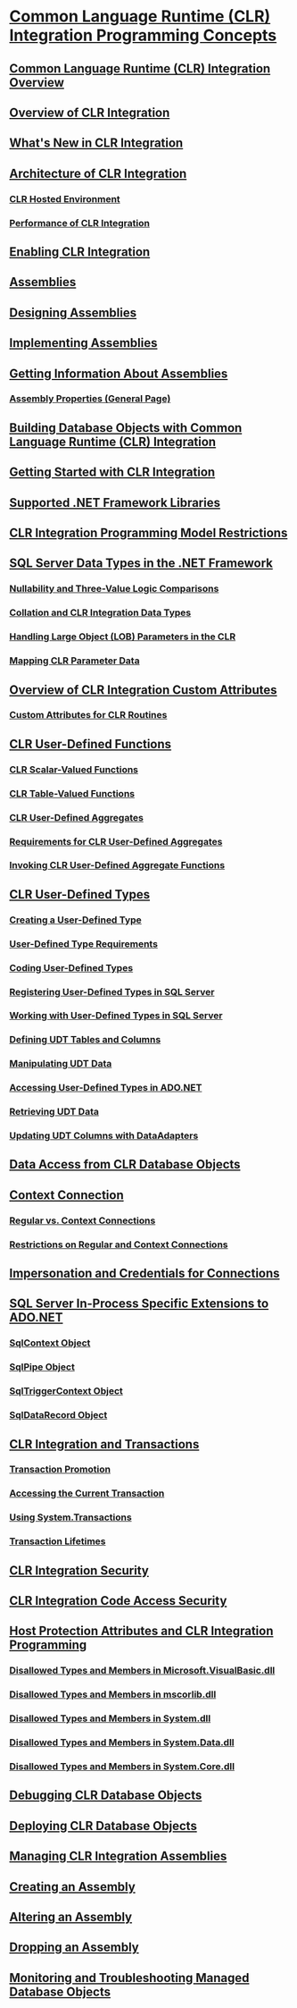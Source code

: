 # [Common Language Runtime (CLR) Integration Programming Concepts](common-language-runtime-clr-integration-programming-concepts.md)
## [Common Language Runtime (CLR) Integration Overview](common-language-runtime-integration-overview.md)
## [Overview of CLR Integration](clr-integration-overview.md)
## [What's New in CLR Integration](clr-integration-what-s-new.md)
## [Architecture of CLR Integration](architecture-of-clr-integration.md)
### [CLR Hosted Environment](clr-integration-architecture-clr-hosted-environment.md)
### [Performance of CLR Integration](clr-integration-architecture-performance.md)
## [Enabling CLR Integration](clr-integration-enabling.md)
## [Assemblies](assemblies-database-engine.md)
## [Designing Assemblies](assemblies-designing.md)
## [Implementing Assemblies](assemblies-implementing.md)
## [Getting Information About Assemblies](assemblies-getting-information.md)
### [Assembly Properties (General Page)](assemblies-properties.md)
## [Building Database Objects with Common Language Runtime (CLR) Integration](database-objects/building-database-objects-with-common-language-runtime-clr-integration.md)
## [Getting Started with CLR Integration](database-objects/getting-started-with-clr-integration.md)
## [Supported .NET Framework Libraries](database-objects/supported-net-framework-libraries.md)
## [CLR Integration Programming Model Restrictions](database-objects/clr-integration-programming-model-restrictions.md)
## [SQL Server Data Types in the .NET Framework](../clr-integration-database-objects-types-net-framework/sql-server-data-types-in-the-net-framework.md)
### [Nullability and Three-Value Logic Comparisons](../clr-integration-database-objects-types-net-framework/nullability-and-three-value-logic-comparisons.md)
### [Collation and CLR Integration Data Types](../clr-integration-database-objects-types-net-framework/collation-and-clr-integration-data-types.md)
### [Handling Large Object (LOB) Parameters in the CLR](../clr-integration-database-objects-types-net-framework/handling-large-object-lob-parameters-in-the-clr.md)
### [Mapping CLR Parameter Data](../clr-integration-database-objects-types-net-framework/mapping-clr-parameter-data.md)
## [Overview of CLR Integration Custom Attributes](overview-of-clr-integration-custom-attributes.md)
### [Custom Attributes for CLR Routines](database-objects/clr-integration-custom-attributes-for-clr-routines.md)
## [CLR User-Defined Functions](../clr-integration-database-objects-user-defined-functions/clr-user-defined-functions.md)
### [CLR Scalar-Valued Functions](../clr-integration-database-objects-user-defined-functions/clr-scalar-valued-functions.md)
### [CLR Table-Valued Functions](../clr-integration-database-objects-user-defined-functions/clr-table-valued-functions.md)
### [CLR User-Defined Aggregates](../clr-integration-database-objects-user-defined-functions/clr-user-defined-aggregates.md)
### [Requirements for CLR User-Defined Aggregates](../clr-integration-database-objects-user-defined-functions/clr-user-defined-aggregates-requirements.md)
### [Invoking CLR User-Defined Aggregate Functions](../clr-integration-database-objects-user-defined-functions/clr-user-defined-aggregate-invoking-functions.md)
## [CLR User-Defined Types](../clr-integration-database-objects-user-defined-types/clr-user-defined-types.md)
### [Creating a User-Defined Type](../clr-integration-database-objects-user-defined-types/creating-user-defined-types.md)
### [User-Defined Type Requirements](../clr-integration-database-objects-user-defined-types/creating-user-defined-types-requirements.md)
### [Coding User-Defined Types](../clr-integration-database-objects-user-defined-types/creating-user-defined-types-coding.md)
### [Registering User-Defined Types in SQL Server](../clr-integration-database-objects-user-defined-types/registering-user-defined-types-in-sql-server.md)
### [Working with User-Defined Types in SQL Server](../clr-integration-database-objects-user-defined-types/working-with-user-defined-types-in-sql-server.md)
### [Defining UDT Tables and Columns](../clr-integration-database-objects-user-defined-types/working-with-user-defined-types-defining-udt-tables-and-columns.md)
### [Manipulating UDT Data](../clr-integration-database-objects-user-defined-types/working-with-user-defined-types-manipulating-udt-data.md)
### [Accessing User-Defined Types in ADO.NET](../clr-integration-database-objects-user-defined-types/accessing-user-defined-types-in-ado-net.md)
### [Retrieving UDT Data](../clr-integration-database-objects-user-defined-types/accessing-user-defined-types-retrieving-udt-data.md)
### [Updating UDT Columns with DataAdapters](../clr-integration-database-objects-user-defined-types/accessing-user-defined-types-updating-udt-columns-with-dataadapters.md)

## [Data Access from CLR Database Objects](data-access/data-access-from-clr-database-objects.md)
## [Context Connection](data-access/context-connection.md)
### [Regular vs. Context Connections](data-access/context-connections-vs-regular-connections.md)
### [Restrictions on Regular and Context Connections](data-access/context-connections-and-regular-connections-restrictions.md)
## [Impersonation and Credentials for Connections](data-access/impersonation-and-credentials-for-connections.md)
## [SQL Server In-Process Specific Extensions to ADO.NET](../clr-integration-data-access-in-process-ado-net/sql-server-in-process-specific-extensions-to-ado-net.md)
### [SqlContext Object](../clr-integration-data-access-in-process-ado-net/sqlcontext-object.md)
### [SqlPipe Object](../clr-integration-data-access-in-process-ado-net/sqlpipe-object.md)
### [SqlTriggerContext Object](../clr-integration-data-access-in-process-ado-net/sqltriggercontext-object.md)
### [SqlDataRecord Object](../clr-integration-data-access-in-process-ado-net/sqldatarecord-object.md)
## [CLR Integration and Transactions](../clr-integration-data-access-transactions/clr-integration-and-transactions.md)
### [Transaction Promotion](../clr-integration-data-access-transactions/transaction-promotion.md)
### [Accessing the Current Transaction](../clr-integration-data-access-transactions/accessing-the-current-transaction.md)
### [Using System.Transactions](../clr-integration-data-access-transactions/using-system-transactions.md)
### [Transaction Lifetimes](../clr-integration-data-access-transactions/transaction-lifetimes.md)

## [CLR Integration Security](security/clr-integration-security.md)
## [CLR Integration Code Access Security](security/clr-integration-code-access-security.md)
## [Host Protection Attributes and CLR Integration Programming](../clr-integration-security-host-protection-attributes/host-protection-attributes-and-clr-integration-programming.md)
### [Disallowed Types and Members in Microsoft.VisualBasic.dll](../clr-integration-security-host-protection-attributes/disallowed-types-and-members-in-microsoft-visualbasic-dll.md)
### [Disallowed Types and Members in mscorlib.dll](../clr-integration-security-host-protection-attributes/disallowed-types-and-members-in-mscorlib-dll.md)
### [Disallowed Types and Members in System.dll](../clr-integration-security-host-protection-attributes/disallowed-types-and-members-in-system-dll.md)
### [Disallowed Types and Members in System.Data.dll](../clr-integration-security-host-protection-attributes/disallowed-types-and-members-in-system-data-dll.md)
### [Disallowed Types and Members in System.Core.dll](../clr-integration-security-host-protection-attributes/disallowed-types-and-members-in-system-core-dll.md)

## [Debugging CLR Database Objects](debugging-clr-database-objects.md)
## [Deploying CLR Database Objects](deploying-clr-database-objects.md)
## [Managing CLR Integration Assemblies](assemblies/managing-clr-integration-assemblies.md)
## [Creating an Assembly](assemblies/creating-an-assembly.md)
## [Altering an Assembly](assemblies/altering-an-assembly.md)
## [Dropping an Assembly](assemblies/dropping-an-assembly.md)
## [Monitoring and Troubleshooting Managed Database Objects](monitoring-and-troubleshooting-managed-database-objects.md)

